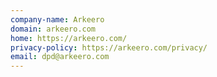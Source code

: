 ```yaml
---
company-name: Arkeero
domain: arkeero.com
home: https://arkeero.com/
privacy-policy: https://arkeero.com/privacy/
email: dpd@arkeero.com
---
```




